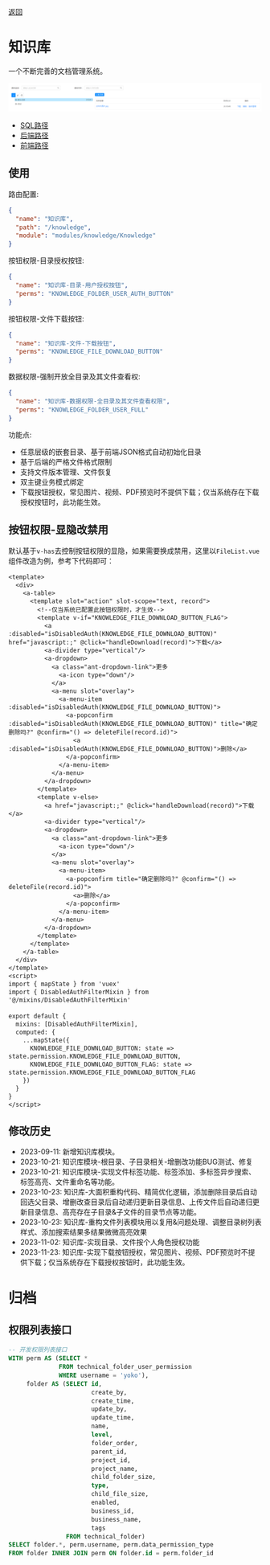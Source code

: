 [返回](../)

# 知识库

一个不断完善的文档管理系统。

![知识库-1694433536258.png](./assets/知识库-1694433536258.png)

* [SQL路径](https://github.com/yoko-murasame/jeecg-boot/blob/yoko-3.4.3last/db/增量SQL/3.4.3文件模块扩展.sql)
* [后端路径](https://github.com/yoko-murasame/jeecg-boot/blob/yoko-3.4.3last/jeecg-module-system/jeecg-system-start/src/main/java/org/jeecg/modules/technical)
* [前端路径](https://github.com/yoko-murasame/ant-design-vue-jeecg/blob/yoko/src/views/modules/knowledge)

## 使用

路由配置: 

```json
{
  "name": "知识库",
  "path": "/knowledge",
  "module": "modules/knowledge/Knowledge"
}
```

按钮权限-目录授权按钮:

```json
{
  "name": "知识库-目录-用户授权按钮",
  "perms": "KNOWLEDGE_FOLDER_USER_AUTH_BUTTON"
}
```

按钮权限-文件下载按钮:

```json
{
  "name": "知识库-文件-下载按钮",
  "perms": "KNOWLEDGE_FILE_DOWNLOAD_BUTTON"
}
```

数据权限-强制开放全目录及其文件查看权:

```json
{
  "name": "知识库-数据权限-全目录及其文件查看权限",
  "perms": "KNOWLEDGE_FOLDER_USER_FULL"
}
```

功能点:
* 任意层级的嵌套目录、基于前端JSON格式自动初始化目录
* 基于后端的严格文件格式限制
* 支持文件版本管理、文件恢复
* 双主键业务模式绑定
* 下载按钮授权，常见图片、视频、PDF预览时不提供下载；仅当系统存在下载授权按钮时，此功能生效。

## 按钮权限-显隐改禁用

默认基于`v-has`去控制按钮权限的显隐，如果需要换成禁用，这里以`FileList.vue`组件改造为例，参考下代码即可：
```vue
<template>
  <div>
    <a-table>
      <template slot="action" slot-scope="text, record">
        <!--仅当系统已配置此按钮权限时，才生效-->
        <template v-if="KNOWLEDGE_FILE_DOWNLOAD_BUTTON_FLAG">
          <a :disabled="isDisabledAuth(KNOWLEDGE_FILE_DOWNLOAD_BUTTON)" href="javascript:;" @click="handleDownload(record)">下载</a>
          <a-divider type="vertical"/>
          <a-dropdown>
            <a class="ant-dropdown-link">更多
              <a-icon type="down"/>
            </a>
            <a-menu slot="overlay">
              <a-menu-item :disabled="isDisabledAuth(KNOWLEDGE_FILE_DOWNLOAD_BUTTON)">
                <a-popconfirm :disabled="isDisabledAuth(KNOWLEDGE_FILE_DOWNLOAD_BUTTON)" title="确定删除吗?" @confirm="() => deleteFile(record.id)">
                  <a :disabled="isDisabledAuth(KNOWLEDGE_FILE_DOWNLOAD_BUTTON)">删除</a>
                </a-popconfirm>
              </a-menu-item>
            </a-menu>
          </a-dropdown>
        </template>
        <template v-else>
          <a href="javascript:;" @click="handleDownload(record)">下载</a>
          <a-divider type="vertical"/>
          <a-dropdown>
            <a class="ant-dropdown-link">更多
              <a-icon type="down"/>
            </a>
            <a-menu slot="overlay">
              <a-menu-item>
                <a-popconfirm title="确定删除吗?" @confirm="() => deleteFile(record.id)">
                  <a>删除</a>
                </a-popconfirm>
              </a-menu-item>
            </a-menu>
          </a-dropdown>
        </template>
      </template>
    </a-table>
  </div>
</template>
<script>
import { mapState } from 'vuex'
import { DisabledAuthFilterMixin } from '@/mixins/DisabledAuthFilterMixin'

export default {
  mixins: [DisabledAuthFilterMixin],
  computed: {
    ...mapState({
      KNOWLEDGE_FILE_DOWNLOAD_BUTTON: state => state.permission.KNOWLEDGE_FILE_DOWNLOAD_BUTTON,
      KNOWLEDGE_FILE_DOWNLOAD_BUTTON_FLAG: state => state.permission.KNOWLEDGE_FILE_DOWNLOAD_BUTTON_FLAG
    })
  }
}
</script>
```

## 修改历史

* 2023-09-11: 新增知识库模块。
* 2023-10-21: 知识库模块-根目录、子目录相关-增删改功能BUG测试、修复
* 2023-10-21: 知识库模块-实现文件标签功能、标签添加、多标签异步搜索、标签高亮、文件重命名等功能。
* 2023-10-23: 知识库-大面积重构代码、精简优化逻辑，添加删除目录后自动回选父目录、增删改查目录后自动递归更新目录信息、上传文件后自动递归更新目录信息、高亮存在子目录&子文件的目录节点等功能。
* 2023-10-23: 知识库-重构文件列表模块用以复用&问题处理、调整目录树列表样式、添加搜索结果多结果微微高亮效果
* 2023-11-02: 知识库-实现目录、文件按个人角色授权功能
* 2023-11-23: 知识库-实现下载按钮授权，常见图片、视频、PDF预览时不提供下载；仅当系统存在下载授权按钮时，此功能生效。

# 归档

## 权限列表接口

```sql
-- 开发权限列表接口
WITH perm AS (SELECT *
              FROM technical_folder_user_permission
              WHERE username = 'yoko'),
     folder AS (SELECT id,
                       create_by,
                       create_time,
                       update_by,
                       update_time,
                       name,
                       level,
                       folder_order,
                       parent_id,
                       project_id,
                       project_name,
                       child_folder_size,
                       type,
                       child_file_size,
                       enabled,
                       business_id,
                       business_name,
                       tags
                FROM technical_folder)
SELECT folder.*, perm.username, perm.data_permission_type
FROM folder INNER JOIN perm ON folder.id = perm.folder_id
```
